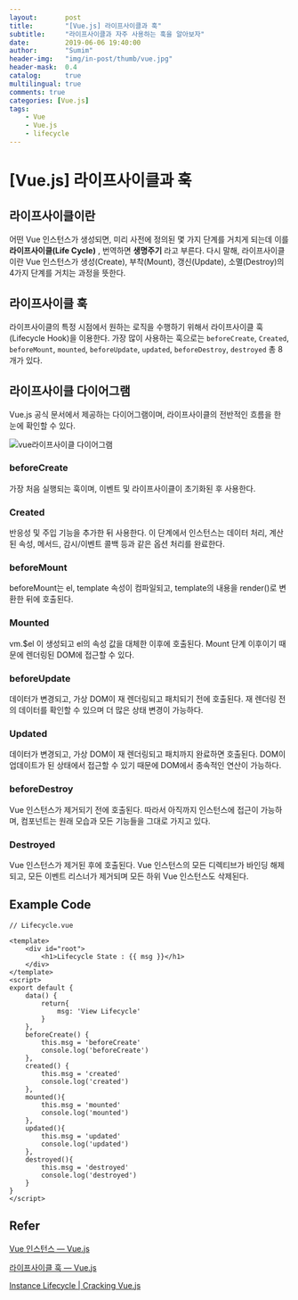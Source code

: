 ```yaml
---
layout:       post
title:        "[Vue.js] 라이프사이클과 훅"
subtitle:     "라이프사이클과 자주 사용하는 훅을 알아보자"
date:         2019-06-06 19:40:00
author:       "Sumim"
header-img:   "img/in-post/thumb/vue.jpg"
header-mask:  0.4
catalog:      true
multilingual: true
comments: true
categories: [Vue.js]
tags:
    - Vue
    - Vue.js
    - lifecycle
---
```


# [Vue.js] 라이프사이클과 훅

## 라이프사이클이란

어떤 Vue 인스턴스가 생성되면, 미리 사전에 정의된 몇 가지 단계를 거치게 되는데 이를 **라이프사이클(Life Cycle)** , 번역하면 **생명주기** 라고 부른다. 다시 말해, 라이프사이클이란 Vue 인스턴스가 생성(Create), 부착(Mount), 갱신(Update), 소멸(Destroy)의 4가지 단계를 거치는 과정을 뜻한다.



## 라이프사이클 훅

라이프사이클의 특정 시점에서 원하는 로직을 수행하기 위해서 라이프사이클 훅(Lifecycle Hook)을 이용한다. 가장 많이 사용하는 훅으로는 `beforeCreate`, `Created`, `beforeMount`, `mounted`, `beforeUpdate`, `updated`, `beforeDestroy`, `destroyed` 총 8개가 있다.



## 라이프사이클 다이어그램

Vue.js 공식 문서에서 제공하는 다이어그램이며, 라이프사이클의 전반적인 흐름을 한 눈에 확인할 수 있다.

![vue라이프사이클 다이어그램](https://kr.vuejs.org/images/lifecycle.png)

### beforeCreate

가장 처음 실행되는 훅이며, 이벤트 및 라이프사이클이 초기화된 후 사용한다. 



### Created

반응성 및 주입 기능을 추가한 뒤 사용한다. 이 단계에서 인스턴스는 데이터 처리, 계산된 속성, 메서드, 감시/이벤트 콜백 등과 같은 옵션 처리를 완료한다.



### beforeMount

beforeMount는 el, template 속성이 컴파일되고, template의 내용을 render()로 변환한 뒤에 호출된다. 



### Mounted

vm.$el 이 생성되고 el의 속성 값을 대체한 이후에 호출된다. Mount 단계 이후이기 때문에 렌더링된 DOM에 접근할 수 있다.



### beforeUpdate

데이터가 변경되고, 가상 DOM이 재 렌더링되고 패치되기 전에 호출된다. 재 렌더링 전의 데이터를 확인할 수 있으며 더 많은 상태 변경이 가능하다.



### Updated

데이터가 변경되고, 가상 DOM이 재 렌더링되고 패치까지 완료하면 호출된다. DOM이 업데이트가 된 상태에서 접근할 수 있기 때문에 DOM에서 종속적인 연산이 가능하다.



### beforeDestroy

Vue 인스턴스가 제거되기 전에 호출된다. 따라서 아직까지 인스턴스에 접근이 가능하며, 컴포넌트는 원래 모습과 모든 기능들을 그대로 가지고 있다.



### Destroyed

Vue 인스턴스가 제거된 후에 호출된다. Vue 인스턴스의 모든 디렉티브가 바인딩 해제되고, 모든 이벤트 리스너가 제거되며 모든 하위 Vue 인스턴스도 삭제된다.



## Example Code

```vue
// Lifecycle.vue

<template>
    <div id="root">
        <h1>Lifecycle State : {{ msg }}</h1>
    </div>
</template>
<script>
export default {
    data() {
        return{
            msg: 'View Lifecycle'
        }
    },
    beforeCreate() {
        this.msg = 'beforeCreate'
        console.log('beforeCreate')
    },
    created() {
        this.msg = 'created'
        console.log('created')
    },
    mounted(){
        this.msg = 'mounted'
        console.log('mounted')
    },
    updated(){
        this.msg = 'updated'
        console.log('updated')
    },
    destroyed(){
        this.msg = 'destroyed'
        console.log('destroyed')
    }
}
</script>
```



## Refer

[Vue 인스턴스 — Vue.js]([https://kr.vuejs.org/v2/guide/instance.html#%EC%9D%B8%EC%8A%A4%ED%84%B4%EC%8A%A4-%EB%9D%BC%EC%9D%B4%ED%94%84%EC%82%AC%EC%9D%B4%ED%81%B4-%ED%9B%85](https://kr.vuejs.org/v2/guide/instance.html#인스턴스-라이프사이클-훅))

[라이프사이클 훅 — Vue.js]([https://kr.vuejs.org/v2/api/#%EC%98%B5%EC%85%98-%EB%9D%BC%EC%9D%B4%ED%94%84%EC%82%AC%EC%9D%B4%ED%81%B4-%ED%9B%85](https://kr.vuejs.org/v2/api/#옵션-라이프사이클-훅))

[Instance Lifecycle | Cracking Vue.js](https://joshua1988.github.io/vue-camp/vue/life-cycle.html#%EB%9D%BC%EC%9D%B4%ED%94%84-%EC%82%AC%EC%9D%B4%ED%81%B4-%EB%8B%A4%EC%9D%B4%EC%96%B4%EA%B7%B8%EB%9E%A8)

